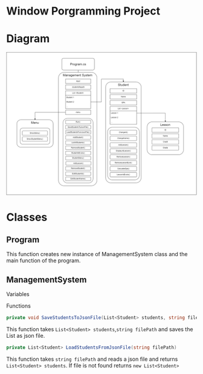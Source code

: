 # Window Porgramming Project

# Diagram
![Diagram Image](resources/Diagram.png)

# Classes

## Program
This function creates new instance of ManagementSystem class and the main function of the program.

## ManagementSystem
Variables

Functions
```c#
private void SaveStudentsToJsonFile(List<Student> students, string filePath)
```
This function takes `List<Student> students`,`string filePath` and saves the List as json file.


```c#
private List<Student> LoadStudentsFromJsonFile(string filePath)
```
This function takes `string filePath` and reads a json file and returns `List<Student> students`. If file is not found returns `new List<Student>`

